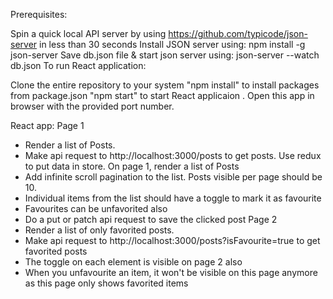 Prerequisites:

Spin a quick local API server by using https://github.com/typicode/json-server in less than 30 seconds
Install JSON server using: npm install -g json-server
Save db.json file & start json server using: json-server --watch db.json
To run React application:

Clone the entire repository to your system
"npm install" to install packages from package.json
"npm start" to start React applicaion . Open this app in browser with the provided port number.

React app:
Page 1
- Render a list of Posts.
- Make api request to http://localhost:3000/posts to get posts. Use redux to
put data in store. On page 1, render a list of Posts
- Add infinite scroll pagination to the list. Posts visible per page should be 10.
- Individual items from the list should have a toggle to mark it as favourite
- Favourites can be unfavorited also
- Do a put or patch api request to save the clicked post
Page 2
- Render a list of only favorited posts.
- Make api request to http://localhost:3000/posts?isFavourite=true to get
favorited posts
- The toggle on each element is visible on page 2 also
- When you unfavourite an item, it won't be visible on this page anymore as this
page only shows favorited items
